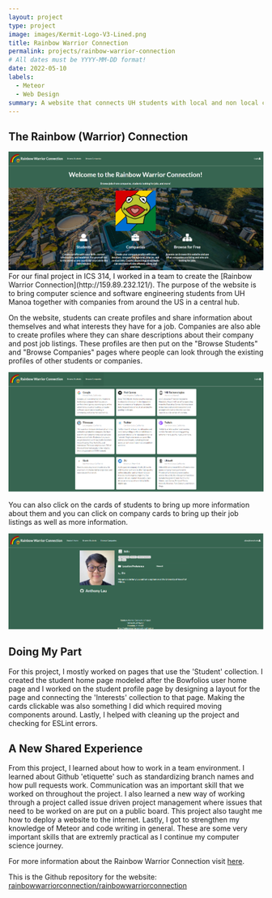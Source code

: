 ```yaml
---
layout: project
type: project
image: images/Kermit-Logo-V3-Lined.png
title: Rainbow Warrior Connection
permalink: projects/rainbow-warrior-connection
# All dates must be YYYY-MM-DD format!
date: 2022-05-10
labels:
  - Meteor
  - Web Design
summary: A website that connects UH students with local and non local companies.
---
```


## The Rainbow (Warrior) Connection
<img class="ui image" src="../images/rwclanding.png">
For our final project in ICS 314, I worked in a team to create the [Rainbow Warrior Connection](http://159.89.232.121/). The purpose of the website is to bring computer science and software engineering students from UH Manoa together with companies from around the US in a central hub.

On the website, students can create profiles and share information about themselves and what interests they have for a job. Companies are also able to create profiles where they can share descriptions about their company and post job listings. These profiles are then put on the "Browse Students" and "Browse Companies" pages where people can look through the existing profiles of other students or companies.

<img class="ui image" src="../images/rwccompanies.png">

You can also click on the cards of students to bring up more information about them and you can click on company cards to bring up their job listings as well as more information.

<img class="ui image" src="../images/rwcstudentprofile.png">

## Doing My Part
For this project, I mostly worked on pages that use the 'Student' collection. I created the student home page modeled after the Bowfolios user home page and I worked on the student profile page by designing a layout for the page and connecting the 'Interests' collection to that page. Making the cards clickable was also something I did which required moving components around. Lastly, I helped with cleaning up the project and checking for ESLint errors.


## A New Shared Experience
From this project, I learned about how to work in a team environment. I learned about Github 'etiquette' such as standardizing branch names and how pull requests work. Communication was an important skill that we worked on throughout the project. I also learned a new way of working through a project called issue driven project management where issues that need to be worked on are put on a public board. This project also taught me how to deploy a website to the internet. Lastly, I got to strengthen my knowledge of Meteor and code writing in general. These are some very important skills that are extremly practical as I continue my computer science journey.

For more information about the Rainbow Warrior Connection visit [here](https://rainbowwarriorconnection.github.io/).

This is the Github repository for the website: <a href="https://github.com/rainbowwarriorconnection/rainbowwarriorconnection"><i class="github icon"></i></i>rainbowwarriorconnection/rainbowwarriorconnection</a>
